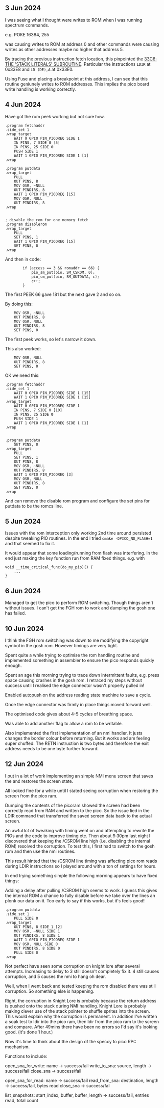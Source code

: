 ## 3 Jun 2024

I was seeing what I thought were writes to ROM when I was running spectrum commands.

e.g. POKE 16384, 255

was causing writes to ROM at address 0 and other commands were causing writes as other addresses maybe no higher that address 5.

By tracing the previous instruction fetch location, this pinpointed the 
[33C6: THE 'STACK LITERALS' SUBROUTINE](https://skoolkid.github.io/rom/asm/33C6.html). Particular the instructions `LDIR` at 0x33E8 and `LD (DE),A` at 0x33E0.

Using Fuse and placing a breakpoint at this address, I can see that this routine geniunely writes to ROM addresses. This implies the pico board write handling is working correctly.


## 4 Jun 2024

Have got the rom peek working but not sure how.


```
.program fetchaddr
.side_set 1
.wrap_target
    WAIT 0 GPIO PIN_PICOREQ SIDE 1 
    IN PINS, 7 SIDE 0 [5]
    IN PINS, 25 SIDE 0 
    PUSH SIDE 1
    WAIT 1 GPIO PIN_PICOREQ SIDE 1 [1]
.wrap

.program putdata
.wrap_target
    PULL
    OUT PINS, 8
    MOV OSR, ~NULL
    OUT PINDIRS, 8
    WAIT 1 GPIO PIN_PICOREQ [15]
    MOV OSR, NULL
    OUT PINDIRS, 8
.wrap


; disable the rom for one memory fetch
.program disablerom
.wrap_target
    PULL 
    SET PINS, 1
    WAIT 1 GPIO PIN_PICOREQ [15]
    SET PINS, 0
.wrap
```

And then in code:

```
        if (access == 3 && romaddr == 66) {
            pio_sm_put(pio, SM_CSROM, 0);
            pio_sm_put(pio, SM_OUTDATA, c);
            c++;
        }
```

The first PEEK 66 gave 181 but the next gave 2 and so on.


By doing this:

```
    MOV OSR, ~NULL
    OUT PINDIRS, 8
    MOV OSR, NULL
    OUT PINDIRS, 8
    SET PINS, 0    
```

The first peek works, so let's narrow it down.

This also worked:
```
    MOV OSR, NULL
    OUT PINDIRS, 8
    SET PINS, 0    
```

OK we need this:

```
.program fetchaddr
.side_set 1
    WAIT 0 GPIO PIN_PICOREQ SIDE 1 [15]
    WAIT 1 GPIO PIN_PICOREQ SIDE 1 [15]
.wrap_target
    WAIT 0 GPIO PIN_PICOREQ SIDE 1 
    IN PINS, 7 SIDE 0 [10]
    IN PINS, 25 SIDE 0 
    PUSH SIDE 1
    WAIT 1 GPIO PIN_PICOREQ SIDE 1 [1]
.wrap


.program putdata
    SET PINS, 0    
.wrap_target
    PULL
    SET PINS, 1
    OUT PINS, 8
    MOV OSR, ~NULL
    OUT PINDIRS, 8
    WAIT 1 GPIO PIN_PICOREQ [3]
    MOV OSR, NULL
    OUT PINDIRS, 8
    SET PINS, 0
.wrap
```

And can remove the disable rom program and configure the set pins for putdata to be
the romcs line.

## 5 Jun 2024

Issues with the rom interception only working 2nd time around persisted despite tweaking PIO
routines. In the end I tried `cmake -DPICO_NO_FLASH=1` and that seemed to fix it.

It would appear that some loading/running from flash was interfering. In the end just making
the key function run from RAM fixed things. e.g. with

```
void __time_critical_func(do_my_pio)() {
    ...
}
```

## 6 Jun 2024

Managed to get the pico to perform ROM switching. Though things aren't without
issues. I can't get the FGH rom to work and dumping the gosh one has failed.

## 10 Jun 2024

I think the FGH rom switching was down to me modifying the copyright symbol
in the gosh rom. However timings are very tight.

Spent quite a while trying to optimise the rom handling routine and implemented something in assembler to ensure the pico responds quickly enough.

Spent an age this morning trying to trace down intermittent faults, e.g. press space causing crashes in the gosh rom. I retraced my steps without success until I realised the edge connector wasn't properly pulled in!

Enabled autopush on the address reading state machine to save a cycle.

Once the edge connector was firmly in place things moved forward well.

The optimised code gives about 4-5 cycles of breathing space.

Was able to add another flag to allow a rom to be writable.

Also implemented the first implementation of an nmi handler. It justs changes the border colour before returning. But it works and am feeling super chuffed. The RETN instruction is two bytes and therefore the exit address needs to be one byte further forward.


## 12 Jun 2024

I put in a lot of work implementing an simple NMI menu screen that saves the and restores the screen state.

All looked fine for a while until I stated seeing corruption when restoring the screen from the pico ram.

Dumping the contents of the picoram showed the screen had been correctly read from RAM and written to the pico. So the issue lied in the LDIR command that transferred the saved screen data back to the actual screen.

An awful lot of tweaking with timing went on and attempting to rewrite the PIOs and the code to improve timing etc. Then about 9:30pm last night I discovered that keeping the /CSROM line high (i.e. disabling the internal ROM) resolved the corruption. To test this, I first had to switch to the gosh rom and then use the nmi routines.

This result hinted that the /CSROM line timing was affecting pico rom reads during LDIR instructions so I played around with a ton of settings for hours.

In end trying something simple the following morning appears to have fixed things:

Adding a delay after pulling /CSROM high seems to work. I guess this gives the internal ROM a chance to fully disable before we take over the
lines an plonk our data on it. Too early to say if this works, but it's feels good!

```
.program putdata
.side_set 1
    PULL SIDE 0
.wrap_target
    OUT PINS, 8 SIDE 1 [2]
    MOV OSR, ~NULL SIDE 1
    OUT PINDIRS, 8 SIDE 1
    WAIT 1 GPIO PIN_PICOREQ SIDE 1
    MOV OSR, NULL SIDE 0
    OUT PINDIRS, 8 SIDE 0
    PULL SIDE 0
.wrap
```

Not perfect have seen some corruption on knight lore after several attempts. Increasing to delay to 3 still doesn't completely fix it.
4 still causes corruption, and 5 causes the nmi to hang oh dear.

Well, when I went back and tested keeping the rom disabled there was still corruption. So something else is happening.

Right, the corruption in Knight Lore is probably because the return address is pushed onto the stack during NMI handling. Knight Lore is probably making clever use of the stack pointer to shuffle sprites into the screen. This would explain why the corruption is permanent. In addition I've written a soak test to ldir into the pico ram, then ldir from the pico ram to the screen and compare. After 49mins there have been no errors so I'd say it's looking good. (it's done 1 hour.)

Now it's time to think about the design of the speccy to pico RPC mechanism.

Functions to include:

open_sna_for_write: name -> success/fail
write_to_sna: source, length -> success/fail
close_sna -> success/fail

open_sna_for_read: name -> success/fail
read_from_sna: destination, length -> success/fail, bytes read
close_sna -> success/fail


list_snapshots: start_index, buffer, buffer_length -> success/fail, entries read, total count



